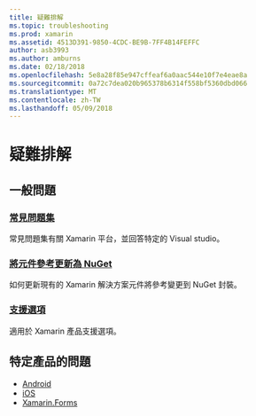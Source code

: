 ```yaml
---
title: 疑難排解
ms.topic: troubleshooting
ms.prod: xamarin
ms.assetid: 4513D391-9850-4CDC-BE9B-7FF4B14FEFFC
author: asb3993
ms.author: amburns
ms.date: 02/18/2018
ms.openlocfilehash: 5e8a28f85e947cffeaf6a0aac544e10f7e4eae8a
ms.sourcegitcommit: 0a72c7dea020b965378b6314f558bf5360dbd066
ms.translationtype: MT
ms.contentlocale: zh-TW
ms.lasthandoff: 05/09/2018
---
```

# <a name="troubleshooting"></a>疑難排解

## <a name="general-issues"></a>一般問題
### <a name="frequently-asked-questionsquestionsindexmd"></a>[常見問題集](questions/index.md)

常見問題集有關 Xamarin 平台，並回答特定的 Visual studio。

### <a name="updating-component-references-to-nugetcomponent-nugetmd"></a>[將元件參考更新為 NuGet](component-nuget.md)

如何更新現有的 Xamarin 解決方案元件將參考變更到 NuGet 封裝。

### <a name="support-optionssupport-optionsmd"></a>[支援選項](support-options.md)

適用於 Xamarin 產品支援選項。

## <a name="product-specific-questions"></a>特定產品的問題

- [Android](~/android/troubleshooting/questions/index.md)
- [iOS](~/ios/troubleshooting/questions/index.md)
- [Xamarin.Forms](~/xamarin-forms/troubleshooting/questions/index.md)
